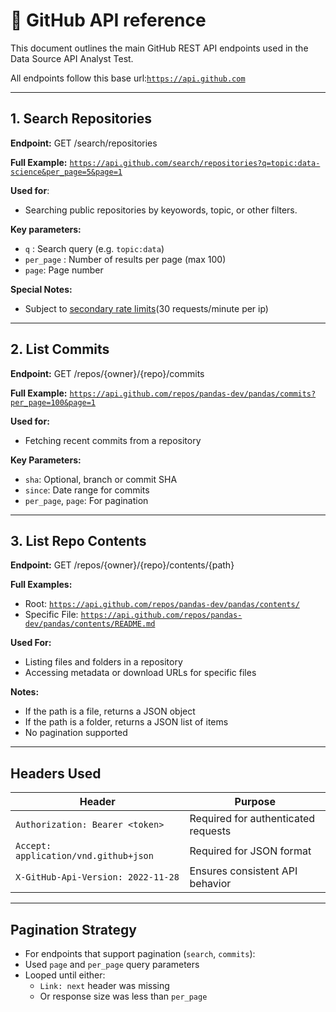 # 📶 GitHub API reference

This document outlines the main GitHub REST API endpoints used in the Data Source API Analyst Test.

All endpoints follow this base url:[`https://api.github.com`](https://api.github.com)

---

## 1. Search Repositories

**Endpoint:** GET /search/repositories

**Full Example:** [`https://api.github.com/search/repositories?q=topic:data-science&per_page=5&page=1`](https://api.github.com/search/repositories?q=topic:data-science&per_page=5&page=1)

**Used for**:

- Searching public repositories by keyowords, topic, or other filters.

**Key parameters:**

- `q` : Search query (e.g. `topic:data`)
- `per_page` : Number of results per page (max 100)
- `page`: Page number

**Special Notes:**

- Subject to [secondary rate limits](https://docs.github.com/en/rest/search?apiVersion=2022-11-28#about-the-search-api)(30 requests/minute per ip)

---

## 2. List Commits

**Endpoint:** GET /repos/{owner}/{repo}/commits

**Full Example:** [`https://api.github.com/repos/pandas-dev/pandas/commits?per_page=100&page=1`](https://api.github.com/repos/pandas-dev/pandas/commits?per_page=100&page=1)

**Used for:**

- Fetching recent commits from a repository

**Key Parameters:**

- `sha`: Optional, branch or commit SHA
- `since`: Date range for commits
- `per_page`, `page`: For pagination

---

## 3. List Repo Contents

**Endpoint:** GET /repos/{owner}/{repo}/contents/{path}

**Full Examples:**

- Root:  [`https://api.github.com/repos/pandas-dev/pandas/contents/`](https://api.github.com/repos/pandas-dev/pandas/contents/)
- Specific File: [`https://api.github.com/repos/pandas-dev/pandas/contents/README.md`](https://api.github.com/repos/pandas-dev/pandas/contents/README.md)

**Used For:**

- Listing files and folders in a repository
- Accessing metadata or download URLs for specific files

**Notes:**

- If the path is a file, returns a JSON object
- If the path is a folder, returns a JSON list of items
- No pagination supported

---

## Headers Used

| Header | Purpose |
|--------|---------|
| `Authorization: Bearer <token>` | Required for authenticated requests |
| `Accept: application/vnd.github+json` | Required for JSON format |
| `X-GitHub-Api-Version: 2022-11-28` | Ensures consistent API behavior |

---

## Pagination Strategy

- For endpoints that support pagination (`search`, `commits`):
- Used `page` and `per_page` query parameters
- Looped until either:
  - `Link: next` header was missing
  - Or response size was less than `per_page`
